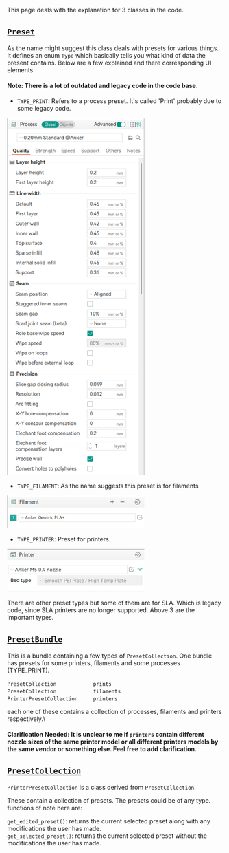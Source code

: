 This page deals with the explanation for 3 classes in the code.

## [`Preset`](../../src/libslic3r/Preset.hpp)

As the name might suggest this class deals with presets for various things. It defines an enum `Type` which basically tells you what kind of data the present contains. Below are a few explained and there corresponding UI elements

#### Note: There is a lot of outdated and legacy code in the code base.

- `TYPE_PRINT`: Refers to a process preset. It's called 'Print' probably due to some legacy code.

<img src="../images/process-preset.png" alt="Example Image" width="320">

- `TYPE_FILAMENT`: As the name suggests this preset is for filaments

<img src="../images/filament-preset.png" alt="Example Image" width="320">

- `TYPE_PRINTER`: Preset for printers.

<img src="../images/printer-preset.png" alt="Example Image" width="320">

There are other preset types but some of them are for SLA. Which is legacy code, since SLA printers are no longer supported. Above 3 are the important types.

## [`PresetBundle`](../../src/libslic3r/PresetBundle.hpp)

This is a bundle containing a few types of `PresetCollection`. One bundle has presets for some printers, filaments and some processes (TYPE_PRINT).

`PresetCollection            prints`\
`PresetCollection            filaments`\
`PrinterPresetCollection     printers`

each one of these contains a collection of processes, filaments and printers respectively.\

#### Clarification Needed: It is unclear to me if `printers` contain different nozzle sizes of the same printer model or all different printers models by the same vendor or something else. Feel free to add clarification.

## [`PresetCollection`](../../src/libslic3r/Preset.hpp)

`PrinterPresetCollection` is a class derived from `PresetCollection`.

These contain a collection of presets. The presets could be of any type.\
functions of note here are:

`get_edited_preset()`: returns the current selected preset along with any modifications the user has made.\
`get_selected_preset()`: returns the current selected preset without the modifications the user has made.

